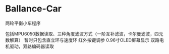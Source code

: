 # Ballance-Car

两轮平衡小车程序

包括MPU6050数据读取、三种角度滤波方式（一阶互补滤波，卡尔曼滤波，四元数解算）
暂时只包含直立环与速度环
红外按键调参
0.96寸OLED屏幕显示
双路电机驱动，双路编码器读取
